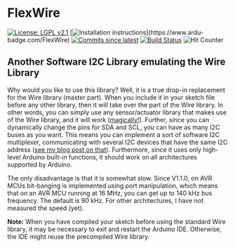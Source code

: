 # FlexWire

[![License: LGPL v2.1](https://img.shields.io/badge/License-LGPLv2.1-blue.svg)](https://www.gnu.org/licenses/lgpl-2.1)
[![Installation instructions](https://www.ardu-badge.com/badge/FlexWire.svg?)](https://www.ardu-badge.com/FlexWire)
[![Commits since latest](https://img.shields.io/github/commits-since/felias-fogg/FlexWire/latest)](https://github.com/felias-fogg/FlexWire/commits/main)
[![Build Status](https://github.com/felias-fogg/FlexWire/workflows/LibraryBuild/badge.svg)](https://github.com/felias-fogg/FlexWire/actions)
![Hit Counter](https://visitor-badge.laobi.icu/badge?page_id=felias-fogg.FlexWire)

## Another Software I2C Library emulating the Wire Library

Why would you like to use this library? Well, it is a true drop-in replacement for the Wire library (master part). When you include it in your sketch file before any other library, then it will take over the part of the Wire library. In other words, you can simply use any sensor/actuator library that makes use of the Wire library, and it will work ([magically!](https://arduino-craft-corner.de/index.php/2023/11/29/replacing-the-wire-library-sometimes/)). Further, since you can dynamically change the pins for SDA and SCL, you can have as many I2C buses as you want. This means you can implement a sort of software I2C multiplexer, communicating with several I2C devices that have the same I2C address ([see my blog post on that](https://arduino-craft-corner.de/index.php/2023/12/14/software-i2c-multiplexer/)). Furthermore, since it uses only high-level Arduino built-in functions, it should work on all architectures supported by Arduino.

The only disadvantage is that it is somewhat slow. Since V1.1.0, on AVR MCUs bit-banging is implemented using port manipulation, which means that on an AVR MCU running at 16 MHz, you can get up to 140 kHz bus frequency. The default is 90 kHz. For other architectures, I have not measured the speed (yet).

**Note:** When you have compiled your sketch before using the standard Wire library, it may be necessary to exit and restart the Arduino IDE. Otherwise, the IDE might reuse the precompiled Wire library. 
